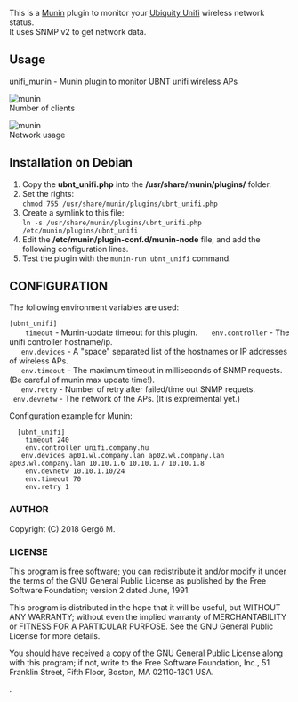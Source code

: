This is a [Munin](http://munin-monitoring.org/) plugin to monitor your [Ubiquity Unifi](https://www.ubnt.com/products/#unifi) wireless network status.  
It uses SNMP v2 to get network data.

## Usage 
unifi_munin - Munin plugin to monitor UBNT unifi wireless APs

![munin](https://raw.githubusercontent.com/EpeR1/unifi-munin/img/munin-ssid.png)  
Number of clients

![munin](https://raw.githubusercontent.com/EpeR1/unifi-munin/img/munin-netw.png)  
Network usage




## Installation on Debian

1) Copy the **ubnt_unifi.php** into the **/usr/share/munin/plugins/** folder.  
2) Set the rights:  
  `chmod 755 /usr/share/munin/plugins/ubnt_unifi.php`  
3) Create a symlink to this file:  
 `ln -s /usr/share/munin/plugins/ubnt_unifi.php /etc/munin/plugins/ubnt_unifi`  
4) Edit the **/etc/munin/plugin-conf.d/munin-node** file, and add the following configuration lines.  
5) Test the plugin with the `munin-run ubnt_unifi` command.

## CONFIGURATION

The following environment variables are used:

` [ubnt_unifi]  `  
`    timeout`           -    Munin-update timeout for this plugin. 
`   env.controller`    -     The unifi controller hostname/ip.  
`   env.devices`       -    A "space" separated list of the hostnames or IP addresses of wireless APs.  
`   env.timeout`       -    The maximum timeout in milliseconds of SNMP requests. (Be careful of munin max update time!).  
`   env.retry`         -    Number of retry after failed/time out SNMP requets.  
` env.devnetw`         -      The network of the APs. (It is expreimental yet.)  

  
Configuration example for Munin:


`  [ubnt_unifi]`  
`    timeout 240`  
`    env.controller unifi.company.hu`  
`    env.devices ap01.wl.company.lan ap02.wl.company.lan ap03.wl.company.lan 10.10.1.6 10.10.1.7 10.10.1.8 `  
`    env.devnetw 10.10.1.10/24`  
`    env.timeout 70`  
`    env.retry 1`  




### AUTHOR

Copyright (C) 2018 Gergő M.



### LICENSE

This program is free software; you can redistribute it and/or
modify it under the terms of the GNU General Public License
as published by the Free Software Foundation; version 2 dated June,
1991.

This program is distributed in the hope that it will be useful,
but WITHOUT ANY WARRANTY; without even the implied warranty of
MERCHANTABILITY or FITNESS FOR A PARTICULAR PURPOSE.  See the
GNU General Public License for more details.

You should have received a copy of the GNU General Public License
along with this program; if not, write to the Free Software
Foundation, Inc., 51 Franklin Street, Fifth Floor, Boston, MA 02110-1301 USA.


.
